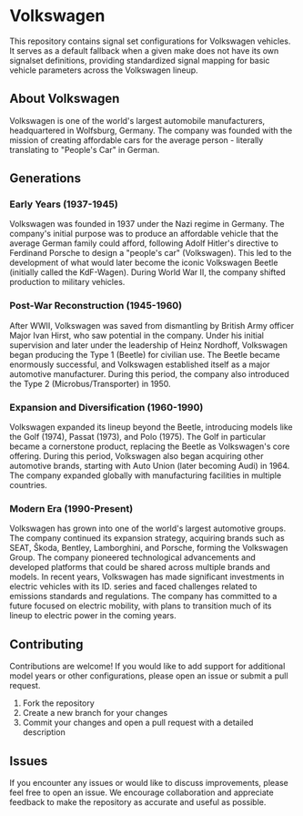 # Volkswagen

This repository contains signal set configurations for Volkswagen vehicles. It serves as a default fallback when a given make does not have its own signalset definitions, providing standardized signal mapping for basic vehicle parameters across the Volkswagen lineup.

## About Volkswagen

Volkswagen is one of the world's largest automobile manufacturers, headquartered in Wolfsburg, Germany. The company was founded with the mission of creating affordable cars for the average person - literally translating to "People's Car" in German.

## Generations

### Early Years (1937-1945)

Volkswagen was founded in 1937 under the Nazi regime in Germany. The company's initial purpose was to produce an affordable vehicle that the average German family could afford, following Adolf Hitler's directive to Ferdinand Porsche to design a "people's car" (Volkswagen). This led to the development of what would later become the iconic Volkswagen Beetle (initially called the KdF-Wagen). During World War II, the company shifted production to military vehicles.

### Post-War Reconstruction (1945-1960)

After WWII, Volkswagen was saved from dismantling by British Army officer Major Ivan Hirst, who saw potential in the company. Under his initial supervision and later under the leadership of Heinz Nordhoff, Volkswagen began producing the Type 1 (Beetle) for civilian use. The Beetle became enormously successful, and Volkswagen established itself as a major automotive manufacturer. During this period, the company also introduced the Type 2 (Microbus/Transporter) in 1950.

### Expansion and Diversification (1960-1990)

Volkswagen expanded its lineup beyond the Beetle, introducing models like the Golf (1974), Passat (1973), and Polo (1975). The Golf in particular became a cornerstone product, replacing the Beetle as Volkswagen's core offering. During this period, Volkswagen also began acquiring other automotive brands, starting with Auto Union (later becoming Audi) in 1964. The company expanded globally with manufacturing facilities in multiple countries.

### Modern Era (1990-Present)

Volkswagen has grown into one of the world's largest automotive groups. The company continued its expansion strategy, acquiring brands such as SEAT, Škoda, Bentley, Lamborghini, and Porsche, forming the Volkswagen Group. The company pioneered technological advancements and developed platforms that could be shared across multiple brands and models. In recent years, Volkswagen has made significant investments in electric vehicles with its ID. series and faced challenges related to emissions standards and regulations. The company has committed to a future focused on electric mobility, with plans to transition much of its lineup to electric power in the coming years.

## Contributing

Contributions are welcome! If you would like to add support for additional model years or other configurations, please open an issue or submit a pull request.

1. Fork the repository
2. Create a new branch for your changes
3. Commit your changes and open a pull request with a detailed description

## Issues

If you encounter any issues or would like to discuss improvements, please feel free to open an issue. We encourage collaboration and appreciate feedback to make the repository as accurate and useful as possible.
